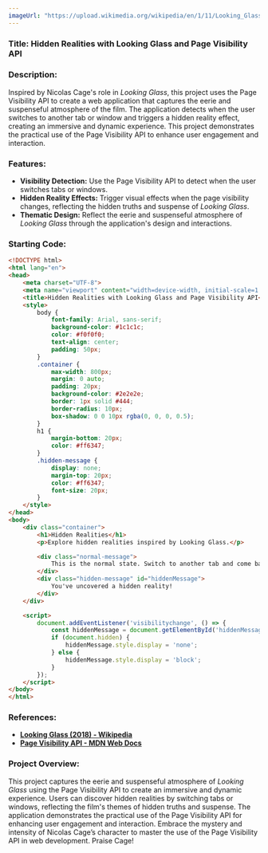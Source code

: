```yaml
---
imageUrl: "https://upload.wikimedia.org/wikipedia/en/1/11/Looking_Glass_%28film%29.jpg"
---
```

### **Title: Hidden Realities with Looking Glass and Page Visibility API**

### **Description:**
Inspired by Nicolas Cage's role in *Looking Glass*, this project uses the Page Visibility API to create a web application that captures the eerie and suspenseful atmosphere of the film. The application detects when the user switches to another tab or window and triggers a hidden reality effect, creating an immersive and dynamic experience. This project demonstrates the practical use of the Page Visibility API to enhance user engagement and interaction.

### **Features:**
- **Visibility Detection:** Use the Page Visibility API to detect when the user switches tabs or windows.
- **Hidden Reality Effects:** Trigger visual effects when the page visibility changes, reflecting the hidden truths and suspense of *Looking Glass*.
- **Thematic Design:** Reflect the eerie and suspenseful atmosphere of *Looking Glass* through the application's design and interactions.

### **Starting Code:**

```html
<!DOCTYPE html>
<html lang="en">
<head>
    <meta charset="UTF-8">
    <meta name="viewport" content="width=device-width, initial-scale=1.0">
    <title>Hidden Realities with Looking Glass and Page Visibility API</title>
    <style>
        body {
            font-family: Arial, sans-serif;
            background-color: #1c1c1c;
            color: #f0f0f0;
            text-align: center;
            padding: 50px;
        }
        .container {
            max-width: 800px;
            margin: 0 auto;
            padding: 20px;
            background-color: #2e2e2e;
            border: 1px solid #444;
            border-radius: 10px;
            box-shadow: 0 0 10px rgba(0, 0, 0, 0.5);
        }
        h1 {
            margin-bottom: 20px;
            color: #ff6347;
        }
        .hidden-message {
            display: none;
            margin-top: 20px;
            color: #ff6347;
            font-size: 20px;
        }
    </style>
</head>
<body>
    <div class="container">
        <h1>Hidden Realities</h1>
        <p>Explore hidden realities inspired by Looking Glass.</p>

        <div class="normal-message">
            This is the normal state. Switch to another tab and come back to reveal the hidden message.
        </div>
        <div class="hidden-message" id="hiddenMessage">
            You've uncovered a hidden reality!
        </div>
    </div>

    <script>
        document.addEventListener('visibilitychange', () => {
            const hiddenMessage = document.getElementById('hiddenMessage');
            if (document.hidden) {
                hiddenMessage.style.display = 'none';
            } else {
                hiddenMessage.style.display = 'block';
            }
        });
    </script>
</body>
</html>
```

### **References:**
- **[Looking Glass (2018) - Wikipedia](https://en.wikipedia.org/wiki/Looking_Glass_(film))**
- **[Page Visibility API - MDN Web Docs](https://developer.mozilla.org/en-US/docs/Web/API/Page_Visibility_API)**

### **Project Overview:**
This project captures the eerie and suspenseful atmosphere of *Looking Glass* using the Page Visibility API to create an immersive and dynamic experience. Users can discover hidden realities by switching tabs or windows, reflecting the film's themes of hidden truths and suspense. The application demonstrates the practical use of the Page Visibility API for enhancing user engagement and interaction. Embrace the mystery and intensity of Nicolas Cage’s character to master the use of the Page Visibility API in web development. Praise Cage!